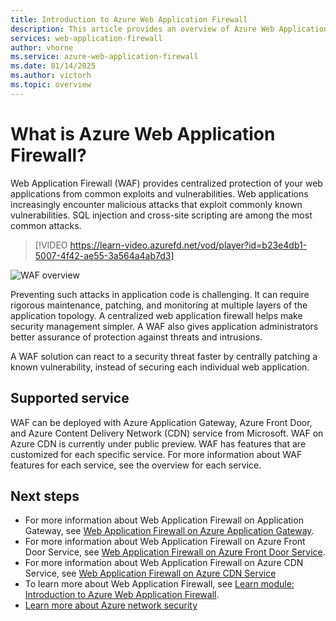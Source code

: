 ```yaml
---
title: Introduction to Azure Web Application Firewall 
description: This article provides an overview of Azure Web Application Firewall (WAF)
services: web-application-firewall
author: vhorne
ms.service: azure-web-application-firewall
ms.date: 01/14/2025
ms.author: victorh
ms.topic: overview
---
```


# What is Azure Web Application Firewall?

Web Application Firewall (WAF) provides centralized protection of your web applications from common exploits and vulnerabilities. Web applications increasingly encounter malicious attacks that exploit commonly known vulnerabilities. SQL injection and cross-site scripting are among the most common attacks.

> [!VIDEO https://learn-video.azurefd.net/vod/player?id=b23e4db1-5007-4f42-ae55-3a564a4ab7d3]

![WAF overview](media/overview/wafoverview.png)

Preventing such attacks in application code is challenging. It can require rigorous maintenance, patching, and monitoring at multiple layers of the application topology. A centralized web application firewall helps make security management simpler. A WAF also gives application administrators better assurance of protection against threats and intrusions.

A WAF solution can  react to a security threat faster by centrally patching a known vulnerability, instead of securing each individual web application.

## Supported service

WAF can be deployed with Azure Application Gateway,  Azure Front Door, and Azure Content Delivery Network (CDN) service from Microsoft. WAF on Azure CDN is currently under public preview. WAF has features that are customized for each specific service. For more information about WAF features for each service, see the overview for each service.

## Next steps

- For more information about Web Application Firewall on Application Gateway, see [Web Application Firewall on Azure Application Gateway](./ag/ag-overview.md).
- For more information about Web Application Firewall on Azure Front Door Service, see [Web Application Firewall on Azure Front Door Service](./afds/afds-overview.md).
- For more information about Web Application Firewall on Azure CDN Service, see [Web Application Firewall on Azure CDN Service](./cdn/cdn-overview.md)
- To learn more about Web Application Firewall, see [Learn module: Introduction to Azure Web Application Firewall](/training/modules/introduction-azure-web-application-firewall/).
- [Learn more about Azure network security](../networking/security/index.yml)
